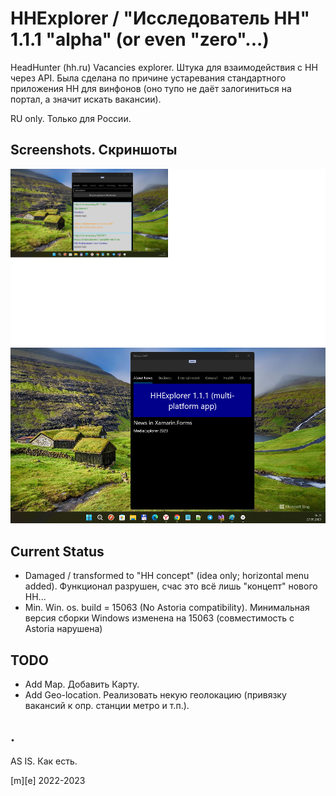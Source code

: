 # HHExplorer  / "Исследователь HH" 1.1.1 "alpha" (or even "zero"...)

HeadHunter (hh.ru) Vacancies explorer. Штука для взаимодействия с HH через API. Была сделана по причине устаревания 
стандартного приложения HH для винфонов (оно тупо не даёт залогиниться на портал, а значит искать вакансии).

RU only. Только для России.

## Screenshots. Скриншоты
![](Images/shot1.png)
![](Images/shot2.png)

## Current Status
- Damaged / transformed to "HH concept" (idea only; horizontal menu added). Функционал разрушен, счас это всё лишь "концепт" нового HH...
- Min. Win. os. build = 15063 (No Astoria compatibility). Минимальная версия сборки Windows изменена на 15063 (совместимость с Astoria нарушена) 

## TODO
- Add Map. Добавить Карту.
- Add Geo-location. Реализовать некую геолокацию (привязку вакансий к опр. станции метро и т.п.).

## .

AS IS. Как есть.

[m][e] 2022-2023

